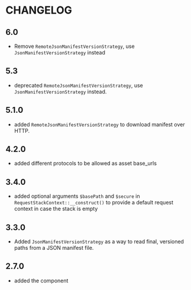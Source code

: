 CHANGELOG
=========

6.0
---

* Remove `RemoteJsonManifestVersionStrategy`, use `JsonManifestVersionStrategy` instead

5.3
---

 * deprecated `RemoteJsonManifestVersionStrategy`, use `JsonManifestVersionStrategy` instead.

5.1.0
-----

 * added `RemoteJsonManifestVersionStrategy` to download manifest over HTTP.

4.2.0
-----

 * added different protocols to be allowed as asset base_urls

3.4.0
-----

 * added optional arguments `$basePath` and `$secure` in `RequestStackContext::__construct()`
   to provide a default request context in case the stack is empty

3.3.0
-----
 * Added `JsonManifestVersionStrategy` as a way to read final,
   versioned paths from a JSON manifest file.

2.7.0
-----

 * added the component
